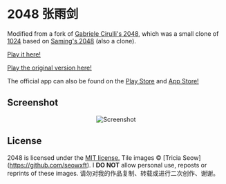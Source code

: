 # 2048 张雨剑
Modified from a fork of [Gabriele Cirulli's 2048](https://github.com/gabrielecirulli/2048), which was a small clone of [1024](https://play.google.com/store/apps/details?id=com.veewo.a1024) based on [Saming's 2048](http://saming.fr/p/2048/) (also a clone).

[Play it here!](http://seowxft.github.io/2048yujian/)

[Play the original version here!](http://gabrielecirulli.github.io/2048/)

The official app can also be found on the [Play Store](https://play.google.com/store/apps/details?id=com.gabrielecirulli.app2048) and [App Store!](https://itunes.apple.com/us/app/2048-by-gabriele-cirulli/id868076805)

## Screenshot

<p align="center">
  <img src="http://seowxft.github.io/2048yujian/style/2048screenshot.png" alt="Screenshot"/>
</p>

## License
2048 is licensed under the [MIT license.](https://github.com/gabrielecirulli/2048/blob/master/LICENSE.txt)
Tile images © [Tricia Seow] (https://github.com/seowxft). I <strong>DO NOT</strong> allow personal use, reposts or reprints of these images. 请勿对我的作品复制、转载或进行二次创作、谢谢。
